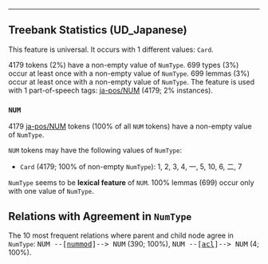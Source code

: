 

--------------------------------------------------------------------------------

## Treebank Statistics (UD_Japanese)

This feature is universal.
It occurs with 1 different values: `Card`.

4179 tokens (2%) have a non-empty value of `NumType`.
699 types (3%) occur at least once with a non-empty value of `NumType`.
699 lemmas (3%) occur at least once with a non-empty value of `NumType`.
The feature is used with 1 part-of-speech tags: [ja-pos/NUM]() (4179; 2% instances).

### `NUM`

4179 [ja-pos/NUM]() tokens (100% of all `NUM` tokens) have a non-empty value of `NumType`.

`NUM` tokens may have the following values of `NumType`:

* `Card` (4179; 100% of non-empty `NumType`): 1, 2, 3, 4, 一, 5, 10, 6, 二, 7

`NumType` seems to be **lexical feature** of `NUM`. 100% lemmas (699) occur only with one value of `NumType`.

## Relations with Agreement in `NumType`

The 10 most frequent relations where parent and child node agree in `NumType`:
<tt>NUM --[<a href="../dep/nummod.html">nummod</a>]--> NUM</tt> (390; 100%),
<tt>NUM --[<a href="../dep/acl.html">acl</a>]--> NUM</tt> (4; 100%).

